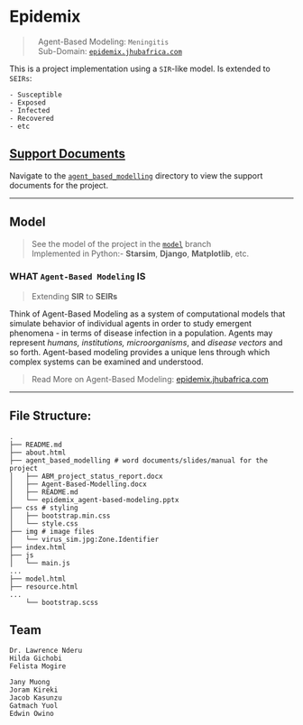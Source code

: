 # Epidemix
> ` ` Agent-Based Modeling: `Meningitis`   
> ` ` Sub-Domain:  [`epidemix.jhubafrica.com`](https://epidemix.jhubafrica.com/)  

This is a project implementation using a `SIR`-like  model. Is extended to `SEIRs`:  

    - Susceptible
    - Exposed 
    - Infected
    - Recovered
    - etc  

## [Support Documents](./agent_based_modelling/)
Navigate to the [`agent_based_modelling`](./agent_based_modelling/) directory to view the  support documents for the project.

---
## Model
> See the model of the project in the [`model`](https://github.com/Joram-kireki/Epidemix/tree/model)
 branch  
> Implemented in Python:- **Starsim**, **Django**, **Matplotlib**, etc.



### WHAT `Agent-Based Modeling` IS
> Extending **SIR** to **SEIRs**  

Think of Agent-Based Modeling as a system of computational models that simulate behavior of individual agents in order to study emergent phenomena - in terms of disease infection in a population. Agents may represent *humans, institutions, microorganisms*, and *disease vectors* and so forth.
Agent-based modeling provides a unique lens through which complex systems can be examined and understood.


> Read More on Agent-Based Modeling: [epidemix.jhubafrica.com](https://epidemix.jhubafrica.com/)  


---
## File Structure:
```shell
.
├── README.md
├── about.html
├── agent_based_modelling # word documents/slides/manual for the project
│   ├── ABM_project_status_report.docx
│   ├── Agent-Based-Modelling.docx
│   ├── README.md
│   └── epidemix_agent-based-modeling.pptx
├── css # styling
│   ├── bootstrap.min.css
│   └── style.css
├── img # image files
│   └── virus_sim.jpg:Zone.Identifier
├── index.html
├── js
│   └── main.js
...
├── model.html
├── resource.html
...
    └── bootstrap.scss

```

## Team

    Dr. Lawrence Nderu
    Hilda Gichobi
    Felista Mogire

    Jany Muong
    Joram Kireki
    Jacob Kasunzu
    Gatmach Yuol 
    Edwin Owino
    